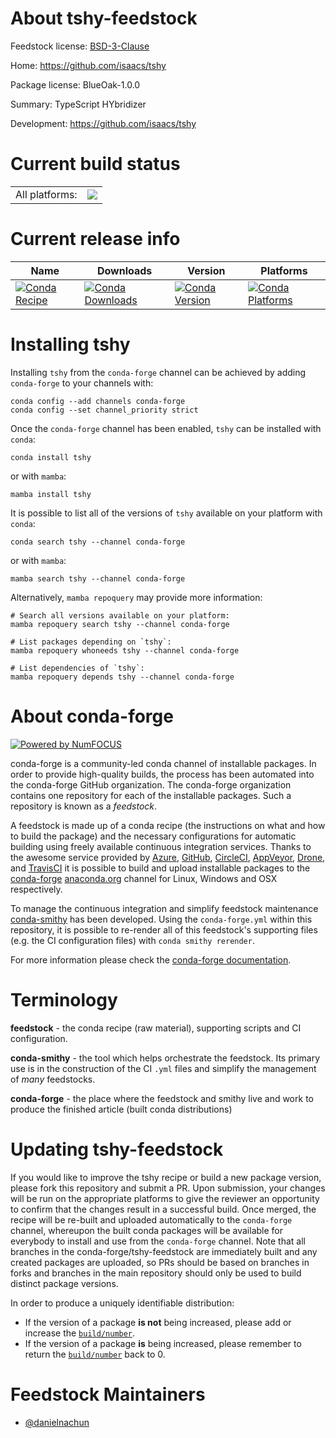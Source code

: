 About tshy-feedstock
====================

Feedstock license: [BSD-3-Clause](https://github.com/conda-forge/tshy-feedstock/blob/main/LICENSE.txt)

Home: https://github.com/isaacs/tshy

Package license: BlueOak-1.0.0

Summary: TypeScript HYbridizer

Development: https://github.com/isaacs/tshy

Current build status
====================


<table><tr><td>All platforms:</td>
    <td>
      <a href="https://dev.azure.com/conda-forge/feedstock-builds/_build/latest?definitionId=24292&branchName=main">
        <img src="https://dev.azure.com/conda-forge/feedstock-builds/_apis/build/status/tshy-feedstock?branchName=main">
      </a>
    </td>
  </tr>
</table>

Current release info
====================

| Name | Downloads | Version | Platforms |
| --- | --- | --- | --- |
| [![Conda Recipe](https://img.shields.io/badge/recipe-tshy-green.svg)](https://anaconda.org/conda-forge/tshy) | [![Conda Downloads](https://img.shields.io/conda/dn/conda-forge/tshy.svg)](https://anaconda.org/conda-forge/tshy) | [![Conda Version](https://img.shields.io/conda/vn/conda-forge/tshy.svg)](https://anaconda.org/conda-forge/tshy) | [![Conda Platforms](https://img.shields.io/conda/pn/conda-forge/tshy.svg)](https://anaconda.org/conda-forge/tshy) |

Installing tshy
===============

Installing `tshy` from the `conda-forge` channel can be achieved by adding `conda-forge` to your channels with:

```
conda config --add channels conda-forge
conda config --set channel_priority strict
```

Once the `conda-forge` channel has been enabled, `tshy` can be installed with `conda`:

```
conda install tshy
```

or with `mamba`:

```
mamba install tshy
```

It is possible to list all of the versions of `tshy` available on your platform with `conda`:

```
conda search tshy --channel conda-forge
```

or with `mamba`:

```
mamba search tshy --channel conda-forge
```

Alternatively, `mamba repoquery` may provide more information:

```
# Search all versions available on your platform:
mamba repoquery search tshy --channel conda-forge

# List packages depending on `tshy`:
mamba repoquery whoneeds tshy --channel conda-forge

# List dependencies of `tshy`:
mamba repoquery depends tshy --channel conda-forge
```


About conda-forge
=================

[![Powered by
NumFOCUS](https://img.shields.io/badge/powered%20by-NumFOCUS-orange.svg?style=flat&colorA=E1523D&colorB=007D8A)](https://numfocus.org)

conda-forge is a community-led conda channel of installable packages.
In order to provide high-quality builds, the process has been automated into the
conda-forge GitHub organization. The conda-forge organization contains one repository
for each of the installable packages. Such a repository is known as a *feedstock*.

A feedstock is made up of a conda recipe (the instructions on what and how to build
the package) and the necessary configurations for automatic building using freely
available continuous integration services. Thanks to the awesome service provided by
[Azure](https://azure.microsoft.com/en-us/services/devops/), [GitHub](https://github.com/),
[CircleCI](https://circleci.com/), [AppVeyor](https://www.appveyor.com/),
[Drone](https://cloud.drone.io/welcome), and [TravisCI](https://travis-ci.com/)
it is possible to build and upload installable packages to the
[conda-forge](https://anaconda.org/conda-forge) [anaconda.org](https://anaconda.org/)
channel for Linux, Windows and OSX respectively.

To manage the continuous integration and simplify feedstock maintenance
[conda-smithy](https://github.com/conda-forge/conda-smithy) has been developed.
Using the ``conda-forge.yml`` within this repository, it is possible to re-render all of
this feedstock's supporting files (e.g. the CI configuration files) with ``conda smithy rerender``.

For more information please check the [conda-forge documentation](https://conda-forge.org/docs/).

Terminology
===========

**feedstock** - the conda recipe (raw material), supporting scripts and CI configuration.

**conda-smithy** - the tool which helps orchestrate the feedstock.
                   Its primary use is in the construction of the CI ``.yml`` files
                   and simplify the management of *many* feedstocks.

**conda-forge** - the place where the feedstock and smithy live and work to
                  produce the finished article (built conda distributions)


Updating tshy-feedstock
=======================

If you would like to improve the tshy recipe or build a new
package version, please fork this repository and submit a PR. Upon submission,
your changes will be run on the appropriate platforms to give the reviewer an
opportunity to confirm that the changes result in a successful build. Once
merged, the recipe will be re-built and uploaded automatically to the
`conda-forge` channel, whereupon the built conda packages will be available for
everybody to install and use from the `conda-forge` channel.
Note that all branches in the conda-forge/tshy-feedstock are
immediately built and any created packages are uploaded, so PRs should be based
on branches in forks and branches in the main repository should only be used to
build distinct package versions.

In order to produce a uniquely identifiable distribution:
 * If the version of a package **is not** being increased, please add or increase
   the [``build/number``](https://docs.conda.io/projects/conda-build/en/latest/resources/define-metadata.html#build-number-and-string).
 * If the version of a package **is** being increased, please remember to return
   the [``build/number``](https://docs.conda.io/projects/conda-build/en/latest/resources/define-metadata.html#build-number-and-string)
   back to 0.

Feedstock Maintainers
=====================

* [@danielnachun](https://github.com/danielnachun/)

